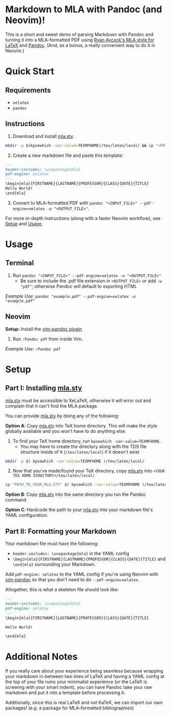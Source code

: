 # Markdown to MLA with Pandoc (and Neovim)!

This is a short and sweet demo of parsing Markdown with Pandoc and turning it into a MLA-formatted PDF using [Ryan Aycock's MLA style for LaTeX](https://ctan.mirror.rafal.ca/macros/latex/contrib/mla-paper) and [Pandoc](https://pandoc.org/). (And, as a bonus, a really convenient way to do it in Neovim.)

# Quick Start

## Requirements

- `xelatex` 
- `pandoc`

## Instructions

1. Download and install [mla.sty](https://raw.githubusercontent.com/Enchoseon/Markdown-to-MLA-with-Pandoc/main/mla.sty).
```bash
mkdir -p $(kpsewhich -var-value=TEXMFHOME)/tex/latex/local/ && cp "<PATH_TO_DOWNLOADED_MLA.STY>" $( kpsewhich -var-value=TEXMFHOME )/tex/latex/local/
```
2. Create a new markdown file and paste this template:
```markdown
---
header-includes: \usepackage{mla}
pdf-engine: xelatex
---
\begin{mla}{FIRSTNAME}{LASTNAME}{PROFESSOR}{CLASS}{DATE}{TITLE}
Hello World!
\end{mla}
```
3. Convert to MLA-formatted PDF with `pandoc "<INPUT_FILE>" --pdf-engine=xelatex -o "<OUTPUT_FILE>"`.

For more in-depth instructions (along with a faster Neovim workflow), see [Setup](#setup) and [Usage](#usage).

# Usage

## Terminal

1. Run `pandoc "<INPUT_FILE>" --pdf-engine=xelatex -o "<OUTPUT_FILE>"`
    - Be sure to include the .pdf file extension in `<OUTPUT_FILE>` *or* add `-w "pdf"`; otherwise Pandoc will default to exporting HTML

*Example Use: `pandoc "example.pdf" --pdf-engine=xelatex -o "example.pdf"`*

## Neovim

**Setup:** Install the [vim-pandoc plugin](https://github.com/vim-pandoc/vim-pandoc)

1. Run `:Pandoc pdf` from inside Vim.

*Example Use: `:Pandoc pdf`*

# Setup

## Part I: Installing [mla.sty](https://raw.githubusercontent.com/Enchoseon/Markdown-to-MLA-with-Pandoc/main/mla.sty)

[mla.sty](https://raw.githubusercontent.com/Enchoseon/Markdown-to-MLA-with-Pandoc/main/mla.sty) must be accessible to XeLaTeX, otherwise it will error out and complain that it can't find the MLA package.

You can provide [mla.sty](https://raw.githubusercontent.com/Enchoseon/Markdown-to-MLA-with-Pandoc/main/mla.sty) by doing any of the following:

**Option A**: Copy [mla.sty](https://raw.githubusercontent.com/Enchoseon/Markdown-to-MLA-with-Pandoc/main/mla.sty) into TeX home directory. This will make the style globally available and you won't have to do anything else.
  1. To find your TeX home directory, run `kpsewhich -var-value=TEXMFHOME`.
      - You may have to create the directory along with the TDS file structure inside of it (`/tex/latex/local`) if it doesn't exist
```bash
mkdir -p $( kpsewhich -var-value=TEXMFHOME )/tex/latex/local/
```
  2. Now that you've made/found your TeX directory, copy [mla.sty](https://raw.githubusercontent.com/Enchoseon/Markdown-to-MLA-with-Pandoc/main/mla.sty) into `<YOUR TEX HOME DIRECTORY>/tex/latex/local/`
```bash
cp "PATH_TO_YOUR_MLA.STY" $( kpsewhich -var-value=TEXMFHOME )/tex/latex/local/
```

**Option B**: Copy [mla.sty](https://raw.githubusercontent.com/Enchoseon/Markdown-to-MLA-with-Pandoc/main/mla.sty) into the same directory you run the Pandoc command

**Option C**: Hardcode the path to your [mla.sty](https://raw.githubusercontent.com/Enchoseon/Markdown-to-MLA-with-Pandoc/main/mla.sty) into your markdown file's YAML configuration.

## Part II: Formatting your Markdown

Your markdown file must have the following:
- `header-includes: \usepackage{mla}` in the YAML config
- `\begin{mla}{FIRSTNAME}{LASTNAME}{PROFESSOR}{CLASS}{DATE}{TITLE}` and `\end{mla}` surrounding your Markdown.

Add `pdf-engine: xelatex`  to the YAML config if you're using Neovim with [vim-pandoc](https://github.com/vim-pandoc/vim-pandoc) so that you don't need to do `--pdf-engine=xelatex`.

Altogether, this is what a skeleton file should look like:
```markdown
---
header-includes: \usepackage{mla}
pdf-engine: xelatex
---
\begin{mla}{FIRSTNAME}{LASTNAME}{PROFESSOR}{CLASS}{DATE}{TITLE}

Hello World!

\end{mla}
```

# Additional Notes

If you really care about your experience being seamless because wrapping your markdown in-between two lines of LaTeX and having a YAML config at the top of your file ruins your minimalist experience (or the LaTeX is screwing with your smart indent), you can have Pandoc take your raw markdown and put it into a template before processing it.

Additionally, since this is real LaTeX and not KaTeX, we can import our own packages! (e.g. a package for MLA-formatted bibliographies)
